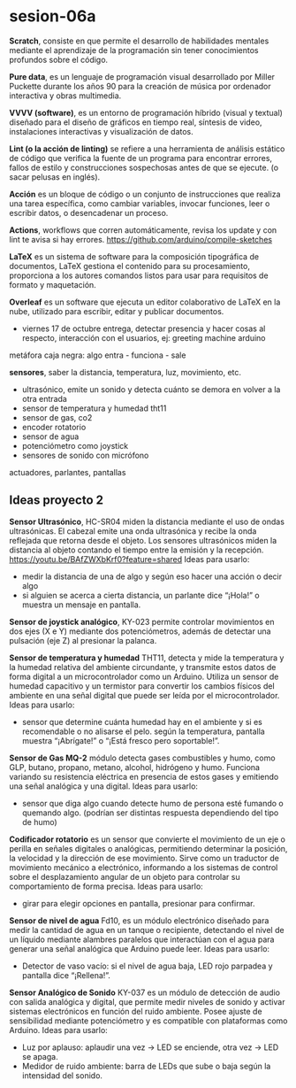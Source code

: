 # sesion-06a

**Scratch**, consiste en que permite el desarrollo de habilidades mentales mediante el aprendizaje de la programación sin tener conocimientos profundos sobre el código.

**Pure data**, es un lenguaje de programación visual desarrollado por Miller Puckette durante los años 90 para la creación de música por ordenador interactiva y obras multimedia.

**VVVV (software)**, es un entorno de programación híbrido (visual y textual) diseñado para el diseño de gráficos en tiempo real, síntesis de video, instalaciones interactivas y visualización de datos.

**Lint (o la acción de linting)** se refiere a una herramienta de análisis estático de código que verifica la fuente de un programa para encontrar errores, fallos de estilo y construcciones sospechosas antes de que se ejecute. (o sacar pelusas en inglés). 

**Acción** es un bloque de código o un conjunto de instrucciones que realiza una tarea específica, como cambiar variables, invocar funciones, leer o escribir datos, o desencadenar un proceso.

**Actions**, workflows que corren automáticamente, revisa los update y con lint te avisa si hay errores. <https://github.com/arduino/compile-sketches> 

**LaTeX** es un sistema de software para la composición tipográfica de documentos, LaTeX gestiona el contenido para su procesamiento, proporciona a los autores comandos listos para usar para requisitos de formato y maquetación. 

**Overleaf** es un software que ejecuta un editor colaborativo de LaTeX en la nube, utilizado para escribir, editar y publicar documentos. 

- viernes 17 de octubre entrega, detectar presencia y hacer cosas al respecto, interacción con el usuarios,   ej: greeting machine arduino

metáfora caja negra: algo entra - funciona - sale 

**sensores**, saber la distancia, temperatura, luz, movimiento,  etc. 
- ultrasónico, emite un sonido y detecta cuánto se demora en volver a la otra entrada 
- sensor de temperatura y humedad tht11 
- sensor de gas, co2 
- encoder rotatorio 
- sensor de agua 
- potenciómetro como joystick 
- sensores de sonido con micrófono 

actuadores, parlantes, pantallas

## Ideas proyecto 2 

**Sensor Ultrasónico**, HC-SR04  miden la distancia mediante el uso de ondas ultrasónicas. El cabezal emite una onda ultrasónica y recibe la onda reflejada que retorna desde el objeto. Los sensores ultrasónicos miden la distancia al objeto contando el tiempo entre la emisión y la recepción. <https://youtu.be/BAfZWXbKrf0?feature=shared>
Ideas para usarlo: 
- medir la distancia de una de algo y según eso hacer una acción o decir algo 
- si alguien se acerca a cierta distancia, un parlante dice “¡Hola!” o muestra un mensaje en pantalla.

**Sensor de joystick analógico**,  KY-023 permite controlar movimientos en dos ejes (X e Y) mediante dos potenciómetros, además de detectar una pulsación (eje Z) al presionar la palanca.

**Sensor de temperatura y humedad** THT11, detecta y mide la temperatura y la humedad relativa del ambiente circundante, y transmite estos datos de forma digital a un microcontrolador como un Arduino. Utiliza un sensor de humedad capacitivo y un termistor para convertir los cambios físicos del ambiente en una señal digital que puede ser leída por el microcontrolador. 
Ideas para usarlo: 
- sensor que determine cuánta humedad hay en el ambiente y si es recomendable o no alisarse el pelo. 
 según la temperatura, pantalla muestra “¡Abrígate!” o “¡Está fresco pero soportable!”.

**Sensor de Gas MQ-2** módulo detecta gases combustibles y humo, como GLP, butano, propano, metano, alcohol, hidrógeno y humo. Funciona variando su resistencia eléctrica en presencia de estos gases y emitiendo una señal analógica y una digital.
Ideas para usarlo: 
- sensor que diga algo cuando detecte humo de persona esté fumando o quemando algo. (podrían ser distintas respuesta dependiendo del tipo de humo) 

**Codificador rotatorio** es un sensor que convierte el movimiento de un eje o perilla en señales digitales o analógicas, permitiendo determinar la posición, la velocidad y la dirección de ese movimiento. Sirve como un traductor de movimiento mecánico a electrónico, informando a los sistemas de control sobre el desplazamiento angular de un objeto para controlar su comportamiento de forma precisa.
Ideas para usarlo: 
- girar para elegir opciones en pantalla, presionar para confirmar.

**Sensor de nivel de agua** Fd10, es un módulo electrónico diseñado para medir la cantidad de agua en un tanque o recipiente, detectando el nivel de un líquido mediante alambres paralelos que interactúan con el agua para generar una señal analógica que Arduino puede leer.
Ideas para usarlo: 
- Detector de vaso vacío: si el nivel de agua baja, LED rojo parpadea y pantalla dice “¡Rellena!”.

**Sensor Analógico de Sonido**  KY-037 es un módulo de detección de audio con salida analógica y digital, que permite medir niveles de sonido y activar sistemas electrónicos en función del ruido ambiente. Posee ajuste de sensibilidad mediante potenciómetro y es compatible con plataformas como Arduino. 
Ideas para usarlo: 
- Luz por aplauso: aplaudir una vez → LED se enciende, otra vez → LED se apaga.
- Medidor de ruido ambiente: barra de LEDs que sube o baja según la intensidad del sonido.

